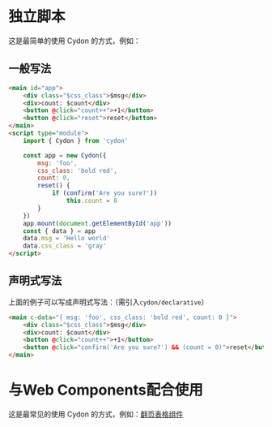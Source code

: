 # 独立脚本
这是最简单的使用 Cydon 的方式，例如：

## 一般写法
```html
<main id="app">
    <div class="$css_class">$msg</div>
    <div>count: $count</div>
    <button @click="count++">+1</button>
    <button @click="reset">reset</button>
</main>
<script type="module">
    import { Cydon } from 'cydon'

    const app = new Cydon({
        msg: 'foo',
        css_class: 'bold red',
        count: 0,
        reset() {
            if (confirm('Are you sure?'))
                this.count = 0
        }
    })
    app.mount(document.getElementById('app'))
    const { data } = app
    data.msg = 'Hello world'
    data.css_class = 'gray'
</script>
```

## 声明式写法
上面的例子可以写成声明式写法：（需引入`cydon/declarative`）
```html
<main c-data="{ msg: 'foo', css_class: 'bold red', count: 0 }">
    <div class="$css_class">$msg</div>
    <div>count: $count</div>
    <button @click="count++">+1</button>
    <button @click="confirm('Are you sure?') && (count = 0)">reset</button>
</main>
```

# 与Web Components配合使用
这是最常见的使用 Cydon 的方式，例如：[翻页表格组件](./s-table.md)

